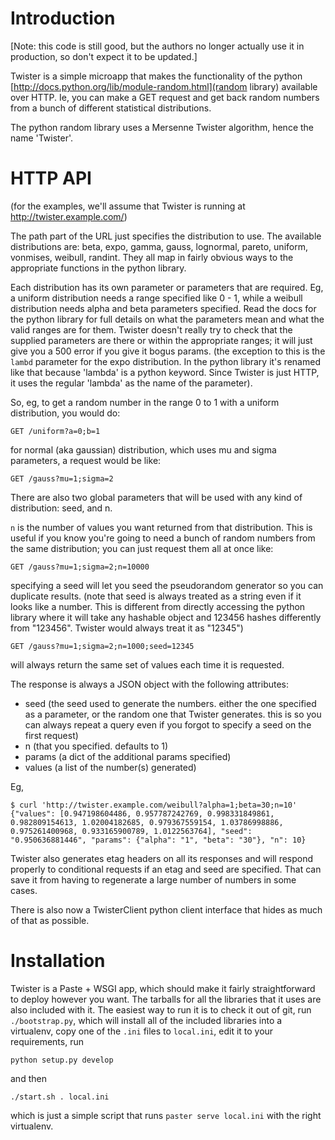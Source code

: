 # Introduction

[Note: this code is still good, but the authors no longer actually use
it in production, so don't expect it to be updated.]

Twister is a simple microapp that makes the functionality of the
python [http://docs.python.org/lib/module-random.html](random library)
available over HTTP. Ie, you can make a GET request and get back
random numbers from a bunch of different statistical distributions.

The python random library uses a Mersenne Twister algorithm, hence the
name 'Twister'.

# HTTP API

(for the examples, we'll assume that Twister is running at
http://twister.example.com/)

The path part of the URL just specifies the distribution to use. The
available distributions are: beta, expo, gamma, gauss, lognormal,
pareto, uniform, vonmises, weibull, randint. They all map in fairly
obvious ways to the appropriate functions in the python library.

Each distribution has its own parameter or parameters that are
required. Eg, a uniform distribution needs a range specified like 0 -
1, while a weibull distribution needs alpha and beta parameters
specified. Read the docs for the python library for full details on
what the parameters mean and what the valid ranges are for
them. Twister doesn't really try to check that the supplied parameters
are there or within the appropriate ranges; it will just give you a
500 error if you give it bogus params. (the exception to this is the
`lambd` parameter for the expo distribution. In the python library
it's renamed like that because 'lambda' is a python keyword. Since
Twister is just HTTP, it uses the regular 'lambda' as the name of the
parameter).

So, eg, to get a random number in the range 0 to 1 with a uniform
distribution, you would do:

    GET /uniform?a=0;b=1

for normal (aka gaussian) distribution, which uses mu and sigma
parameters, a request would be like:

    GET /gauss?mu=1;sigma=2


There are also two global parameters that will be used with any kind
of distribution: seed, and n.

`n` is the number of values you want returned from that
distribution. This is useful if you know you're going to need a bunch
of random numbers from the same distribution; you can just request
them all at once like:

    GET /gauss?mu=1;sigma=2;n=10000

specifying a seed will let you seed the pseudorandom generator so you
can duplicate results. (note that seed is always treated as a string
even if it looks like a number. This is different from directly
accessing the python library where it will take any hashable object
and 123456 hashes differently from "123456". Twister would always
treat it as "12345")

    GET /gauss?mu=1;sigma=2;n=1000;seed=12345

will always return the same set of values each time it is requested.

The response is always a JSON object with the following attributes:

* seed (the seed used to generate the numbers. either the one
  specified as a parameter, or the random one that Twister
  generates. this is so you can always repeat a query even if you
  forgot to specify a seed on the first request)
* n (that you specified. defaults to 1)
* params (a dict of the additional params specified)
* values (a list of the number(s) generated)

Eg,

    $ curl 'http://twister.example.com/weibull?alpha=1;beta=30;n=10'
    {"values": [0.947198604486, 0.957787242769, 0.998331849861, 0.982809154613, 1.02004182685, 0.979367559154, 1.03786998886, 0.975261400968, 0.933165900789, 1.0122563764], "seed": "0.950636881446", "params": {"alpha": "1", "beta": "30"}, "n": 10}


Twister also generates etag headers on all its responses and will
respond properly to conditional requests if an etag and seed are
specified. That can save it from having to regenerate a large number
of numbers in some cases.

There is also now a TwisterClient python client interface that hides
as much of that as possible.

# Installation

Twister is a Paste + WSGI app, which should make it fairly
straightforward to deploy however you want. The tarballs for all the
libraries that it uses are also included with it. The easiest way to
run it is to check it out of git, run `./bootstrap.py`, which will
install all of the included libraries into a virtualenv, copy one of
the `.ini` files to `local.ini`, edit it to your requirements, run

    python setup.py develop 

and then

    ./start.sh . local.ini

which is just a simple script that runs `paster serve local.ini` with
the right virtualenv.
